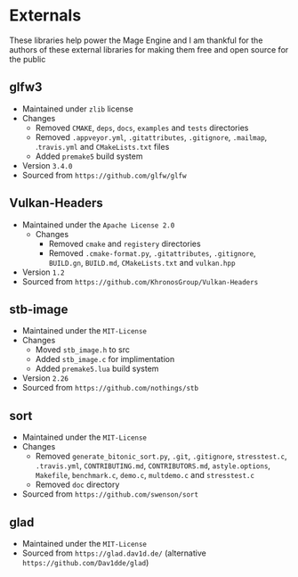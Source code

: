 # Externals

These libraries help power the Mage Engine and I am thankful for the authors of these external libraries for making them free and open source for the public

## glfw3
- Maintained under `zlib` license
- Changes 
    - Removed `CMAKE`, `deps`, `docs`, `examples` and `tests` directories
    - Removed `.appveyor.yml`,  `.gitattributes`, `.gitignore`, `.mailmap`, .`travis.yml` and `CMakeLists.txt` files
    - Added `premake5` build system
- Version `3.4.0`
- Sourced from `https://github.com/glfw/glfw`

## Vulkan-Headers
- Maintained under the `Apache License 2.0`
  - Changes
    - Removed `cmake` and `registery` directories
    - Removed `.cmake-format.py`, `.gitattributes`, `.gitignore`, `BUILD.gn`, `BUILD.md`, `CMakeLists.txt` and `vulkan.hpp`
- Version `1.2`
- Sourced from `https://github.com/KhronosGroup/Vulkan-Headers`

## stb-image
- Maintained under the `MIT-License`
- Changes
  - Moved `stb_image.h` to src
  - Added `stb_image.c` for implimentation
  - Added `premake5.lua` build system
- Version `2.26`
- Sourced from `https://github.com/nothings/stb`

## sort
- Maintained under the `MIT-License`
- Changes
  - Removed `generate_bitonic_sort.py`, `.git`, `.gitignore`, `stresstest.c`, `.travis.yml`, `CONTRIBUTING.md`, `CONTRIBUTORS.md`, `astyle.options`, `Makefile`, `benchmark.c`, `demo.c`, `multdemo.c` and `stresstest.c`
  - Removed `doc` directory
- Sourced from `https://github.com/swenson/sort`

## glad
- Maintained under the `MIT-License`
- Sourced from `https://glad.dav1d.de/` (alternative `https://github.com/Dav1dde/glad`)